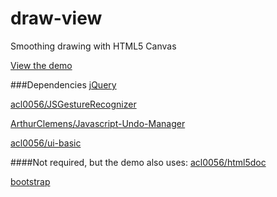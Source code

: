 draw-view
=========

Smoothing drawing with HTML5 Canvas

[View the demo](http://drawview.lxalumni.org)

###Dependencies
[jQuery](http://jquery.com/download/)

[acl0056/JSGestureRecognizer](https://github.com/acl0056/JSGestureRecognizer)

[ArthurClemens/Javascript-Undo-Manager](https://github.com/ArthurClemens/Javascript-Undo-Manager)

[acl0056/ui-basic](https://github.com/acl0056/ui-basic)

####Not required, but the demo also uses:
[acl0056/html5doc](https://github.com/acl0056/html5doc)

[bootstrap](http://twitter.github.io/bootstrap/index.html)
